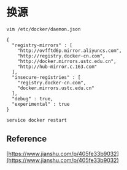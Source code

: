 # 换源

```
vim /etc/docker/daemon.json
```

```
{
  "registry-mirrors" : [
    "http://ovfftd6p.mirror.aliyuncs.com",
    "http://registry.docker-cn.com",
    "http://docker.mirrors.ustc.edu.cn",
    "http://hub-mirror.c.163.com"
  ],
  "insecure-registries" : [
    "registry.docker-cn.com",
    "docker.mirrors.ustc.edu.cn"
  ],
  "debug" : true,
  "experimental" : true
}
```
```
service docker restart
```


## Reference
[https://www.jianshu.com/p/405fe33b9032](https://www.jianshu.com/p/405fe33b9032)


